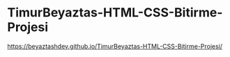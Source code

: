 # TimurBeyaztas-HTML-CSS-Bitirme-Projesi

https://beyaztashdev.github.io/TimurBeyaztas-HTML-CSS-Bitirme-Projesi/
